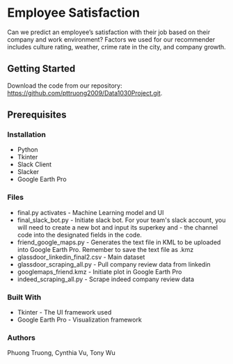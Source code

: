 # Employee Satisfaction

Can we predict an employee’s satisfaction with their job based on their company and work environment? Factors we used for our recommender includes culture rating, weather, crime rate in the city, and company growth.

## Getting Started

Download the code from our repository: https://github.com/pttruong2009/Data1030Project.git.

## Prerequisites

### Installation

- Python
- Tkinter
- Slack Client
- Slacker
- Google Earth Pro

### Files

- final.py activates - Machine Learning model and UI
- final_slack_bot.py - Initiate slack bot. For your team's slack account, you will need to create a new bot and input its superkey and - the channel code into the designated fields in the code.
- friend_google_maps.py - Generates the text file in KML to be uploaded into Google Earth Pro. Remember to save the text file as .kmz
- glassdoor_linkedin_final2.csv - Main dataset
- glassdoor_scraping_all.py - Pull company review data from linkedin
- googlemaps_friend.kmz - Initiate plot in Google Earth Pro
- indeed_scraping_all.py - Scrape indeed company review data

### Built With

- Tkinter - The UI framework used
- Google Earth Pro - Visualization framework

### Authors

Phuong Truong, Cynthia Vu, Tony Wu
